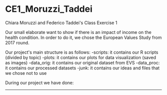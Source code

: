 # CE1_Moruzzi_Taddei
Chiara Moruzzi and Federico Taddei's Class Exercise 1

Our small elaborate want to show if there is an impact of income on the health condition.
In order to do it, we chose the European Values Study from 2017 round.

Our project's main structure is as follows:
-scripts: it contains our R scripts (divided by topic)
-plots: it contains our plots for data visualization (saved as images)
-data_orig: it contains our original dataset from EVS
-data_proc: it contains our processed datasets
-junk: it contains our ideas and files that we chose not to use

During our project we have done:
***
